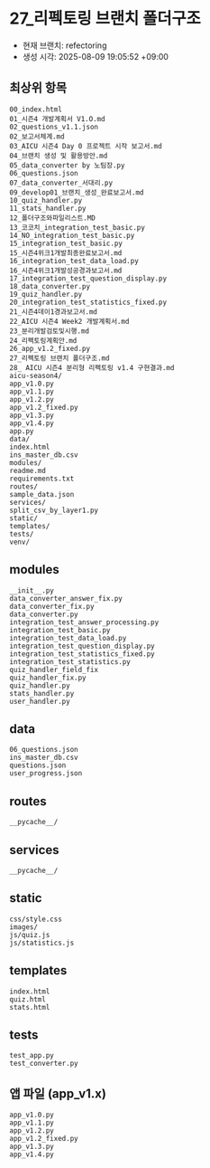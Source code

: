 ﻿# 27_리펙토링 브랜치 폴더구조

- 현재 브랜치: refectoring
- 생성 시각: 2025-08-09 19:05:52 +09:00

## 최상위 항목
```text
00_index.html
01_시즌4 개발계획서 V1.O.md
02_questions_v1.1.json
02_보고서체계.md
03_AICU 시즌4 Day 0 프로젝트 시작 보고서.md
04_브랜치 생성 및 활용방안.md
05_data_converter by 노팀장.py
06_questions.json
07_data_converter_서대리.py
09_develop01_브랜치_생성_완료보고서.md
10_quiz_handler.py
11_stats_handler.py
12_폴더구조와파일리스트.MD
13_코코치_integration_test_basic.py
14_NO_integration_test_basic.py
15_integration_test_basic.py
15_시즌4위크1개발최종완료보고서.md
16_integration_test_data_load.py
16_시즌4위크1개발성공경과보고서.md
17_integration_test_question_display.py
18_data_converter.py
19_quiz_handler.py
20_integration_test_statistics_fixed.py
21_시즌4데이1경과보고서.md
22_AICU 시즌4 Week2 개발계획서.md
23_분리개발검토및시행.md
24_리펙토링계획안.md
26_app_v1.2_fixed.py
27_리펙토링 브랜치 폴더구조.md
28_ AICU 시즌4 분리형 리펙토링 v1.4 구현결과.md
aicu-season4/
app_v1.0.py
app_v1.1.py
app_v1.2.py
app_v1.2_fixed.py
app_v1.3.py
app_v1.4.py
app.py
data/
index.html
ins_master_db.csv
modules/
readme.md
requirements.txt
routes/
sample_data.json
services/
split_csv_by_layer1.py
static/
templates/
tests/
venv/
```

## modules
```text
__init__.py
data_converter_answer_fix.py
data_converter_fix.py
data_converter.py
integration_test_answer_processing.py
integration_test_basic.py
integration_test_data_load.py
integration_test_question_display.py
integration_test_statistics_fixed.py
integration_test_statistics.py
quiz_handler_field_fix
quiz_handler_fix.py
quiz_handler.py
stats_handler.py
user_handler.py
```

## data
```text
06_questions.json
ins_master_db.csv
questions.json
user_progress.json
```

## routes
```text
__pycache__/
```

## services
```text
__pycache__/
```

## static
```text
css/style.css
images/
js/quiz.js
js/statistics.js
```

## templates
```text
index.html
quiz.html
stats.html
```

## tests
```text
test_app.py
test_converter.py
```

## 앱 파일 (app_v1.x)
```text
app_v1.0.py
app_v1.1.py
app_v1.2.py
app_v1.2_fixed.py
app_v1.3.py
app_v1.4.py
```
